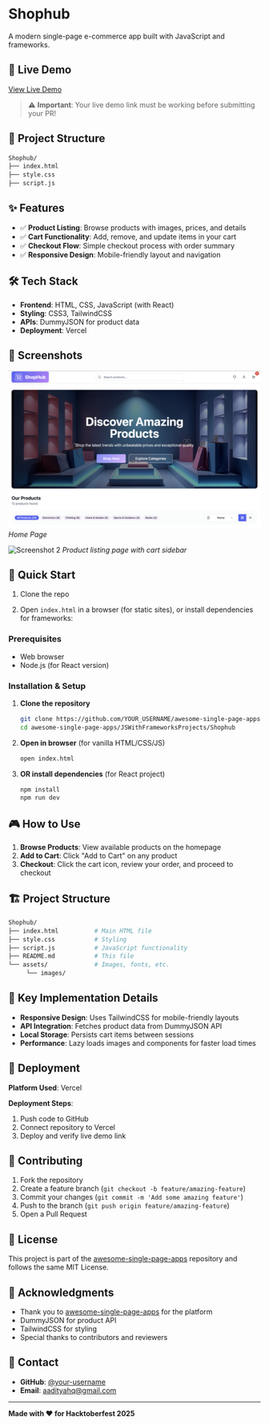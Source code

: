 # Shophub

A modern single-page e-commerce app built with JavaScript and frameworks.

## 🚀 Live Demo

[View Live Demo](https://your-live-demo-link.com)

> ⚠️ **Important**: Your live demo link must be working before submitting your PR!

## 📁 Project Structure

```bash
Shophub/
├── index.html
├── style.css
├── script.js
```

## ✨ Features

- ✅ **Product Listing**: Browse products with images, prices, and details
- ✅ **Cart Functionality**: Add, remove, and update items in your cart
- ✅ **Checkout Flow**: Simple checkout process with order summary
- ✅ **Responsive Design**: Mobile-friendly layout and navigation

## 🛠️ Tech Stack

- **Frontend**: HTML, CSS, JavaScript (with React)
- **Styling**: CSS3, TailwindCSS
- **APIs**: DummyJSON for product data
- **Deployment**: Vercel

## 📱 Screenshots

![Screenshot 1](./src/assets/screenshot1.png)
*Home Page*

![Screenshot 2](./src/assets/screenshot2.png/screenshot1.png)
*Product listing page with cart sidebar*


## 🏁 Quick Start

1. Clone the repo

2. Open `index.html` in a browser (for static sites), or install dependencies for frameworks:

### Prerequisites

- Web browser
- Node.js (for React version)

### Installation & Setup

1. **Clone the repository**

    ```bash
    git clone https://github.com/YOUR_USERNAME/awesome-single-page-apps.git
    cd awesome-single-page-apps/JSWithFrameworksProjects/Shophub
    ```

2. **Open in browser** (for vanilla HTML/CSS/JS)

    ```bash
    open index.html
    ```

3. **OR install dependencies** (for React project)

    ```bash
    npm install
    npm run dev
    ```

## 🎮 How to Use

1. **Browse Products**: View available products on the homepage
2. **Add to Cart**: Click "Add to Cart" on any product
3. **Checkout**: Click the cart icon, review your order, and proceed to checkout

## 🏗️ Project Structure

```bash
Shophub/
├── index.html          # Main HTML file
├── style.css           # Styling
├── script.js           # JavaScript functionality
├── README.md           # This file
└── assets/             # Images, fonts, etc.
     └── images/
```

## 🌟 Key Implementation Details

- **Responsive Design**: Uses TailwindCSS for mobile-friendly layouts
- **API Integration**: Fetches product data from DummyJSON API
- **Local Storage**: Persists cart items between sessions
- **Performance**: Lazy loads images and components for faster load times

## 🚀 Deployment

**Platform Used**: Vercel

**Deployment Steps**:

1. Push code to GitHub
2. Connect repository to Vercel
3. Deploy and verify live demo link

## 🤝 Contributing

1. Fork the repository
2. Create a feature branch (`git checkout -b feature/amazing-feature`)
3. Commit your changes (`git commit -m 'Add some amazing feature'`)
4. Push to the branch (`git push origin feature/amazing-feature`)
5. Open a Pull Request

## 📄 License

This project is part of the [awesome-single-page-apps](https://github.com/Mystify7777/awesome-single-page-apps) repository and follows the same MIT License.

## 🙏 Acknowledgments

- Thank you to [awesome-single-page-apps](https://github.com/Mystify7777/awesome-single-page-apps) for the platform
- DummyJSON for product API
- TailwindCSS for styling
- Special thanks to contributors and reviewers

## 📧 Contact

- **GitHub**: [@your-username](https://github.com/Aadityahq)
- **Email**:  aadityahq@gmail.com

---

**Made with ❤️ for Hacktoberfest 2025**